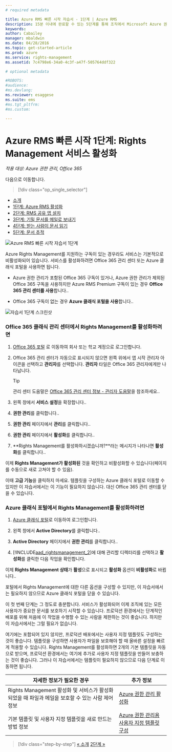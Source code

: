 ```yaml
---
# required metadata

title: Azure RMS 빠른 시작 자습서 - 1단계 | Azure RMS
description: 15분 이내에 완료할 수 있는 5단계를 통해 조직에서 Microsoft Azure 권한 관리 사용을 빠르게 시작하는 방법을 확인할 수 있는 자습서의 첫 번째 단계입니다.
keywords:
author: Cabailey
manager: mbaldwin
ms.date: 04/28/2016
ms.topic: get-started-article
ms.prod: azure
ms.service: rights-management
ms.assetid: 7c4798e6-34a0-4c3f-a47f-505764ddf322

# optional metadata

#ROBOTS:
#audience:
#ms.devlang:
ms.reviewer: esaggese
ms.suite: ems
#ms.tgt_pltfrm:
#ms.custom:

---
```




# Azure RMS 빠른 시작 1단계: Rights Management 서비스 활성화

*적용 대상: Azure 권한 관리, Office 365*


다음으로 이동합니다. 
> [!div class="op_single_selector"]
- [소개](quick-start-tutorial.md)
- [1단계: Azure RMS 활성화](tutorial-step1.md)
- [2단계: RMS 공유 앱 설치](tutorial-step2.md)
- [3단계: 기밀 문서를 메일로 보내기](tutorial-step3.md)
- [4단계: 받는 사람이 문서 읽기](tutorial-step4.md)
- [5단계: 문서 추적](tutorial-step5.md)


![Azure RMS 빠른 시작 자습서 1단계](../media/AzRMS_QuickStartSteps1.PNG)

Azure Rights Management를 지원하는 구독이 있는 경우라도 서비스는 기본적으로 비활성화되어 있습니다. 서비스를 활성화하려면 Office 365 관리 센터 또는 Azure 클래식 포털을 사용하면 됩니다.

-   Azure 권한 관리가 포함된 Office 365 구독이 있거나, Azure 권한 관리가 제외된 Office 365 구독을 사용하지만 Azure RMS Premium 구독이 있는 경우 **Office 365 관리 센터를 사용**합니다..

-   Office 365 구독이 없는 경우 **Azure 클래식 포털을 사용**합니다..

![자습서 1단계 스크린샷](../media/AzRMS_Tutorial_1_Screenshots.png)

### Office 365 클래식 관리 센터에서 Rights Management를 활성화하려면

1.  [Office 365 포털](https://portal.office.com/) 로 이동하여 회사 또는 학교 계정으로 로그인합니다.

2.  Office 365 관리 센터가 자동으로 표시되지 않으면 왼쪽 위에서 앱 시작 관리자 아이콘을 선택하고 **관리자**를 선택합니다. **관리자** 타일은 Office 365 관리자에게만 나타납니다.

    > [!TIP]
    > 관리 센터 도움말은 [Office 365 관리 센터 정보 - 관리자 도움말](https://support.office.com/article/About-the-Office-365-admin-center-Admin-Help-58537702-d421-4d02-8141-e128e3703547)을 참조하세요..

3.  왼쪽 창에서 **서비스 설정**을 확장합니다..

4.  **권한 관리**를 클릭합니다..

5.  **권한 관리** 페이지에서 **관리**를 클릭합니다..

6.  **권한 관리** 페이지에서 **활성화**를 클릭합니다..

7.  **Rights Management를 활성화하시겠습니까?**라는 메시지가 나타나면 **활성화**를 클릭합니다..

이제 **Rights Management가 활성화된** 것을 확인하고 비활성화할 수 있습니다(페이지를 수동으로 새로 고쳐야 할 수 있음).

이때 **고급 기능**을 클릭하지 마세요. 템플릿을 구성하는 Azure 클래식 포털로 이동할 수 있지만 이 자습서에서는 이 기능이 필요하지 않습니다. 대신 Office 365 관리 센터를 닫을 수 있습니다.

### Azure 클래식 포털에서 Rights Management를 활성화하려면

1.  [Azure 클래식 포털](http://go.microsoft.com/fwlink/p/?LinkID=275081)로 이동하여 로그인합니다.

2.  왼쪽 창에서 **Active Directory**를 클릭합니다..

3.  **Active Directory** 페이지에서 **권한 관리**를 클릭합니다..

4.  [!INCLUDE[aad_rightsmanagement_2](../includes/aad_rightsmanagement_2_md.md)]에 대해 관리할 디렉터리를 선택하고 **활성화**를 클릭한 다음 작업을 확인합니다.

이제 **Rights Management 상태**가 **활성**으로 표시되고 **활성화** 옵션이 **비활성화**로 바뀝니다..

포털에서 Rights Management에 대한 다른 옵션을 구성할 수 있지만, 이 자습서에서는 필요하지 않으므로 Azure 클래식 포털을 닫을 수 있습니다.

이 첫 번째 단계는 그 정도로 충분합니다. 서비스가 활성화되어 이제 조직에 있는 모든 사용자가 중요한 문서를 보호하기 시작할 수 있습니다. 프로덕션 환경에서는 단계적인 배포를 위해 처음에 이 작업을 수행할 수 있는 사람을 제한하는 것이 좋습니다. 하지만 이 자습서에서는 그럴 필요가 없습니다.

여기에는 포함되어 있지 않지만, 프로덕션 배포에서는 사용자 지정 템플릿도 구성하는 것이 좋습니다. 템플릿을 구성하면 사용자가 파일을 보호해야 할 때 올바른 설정을 빠르게 적용할 수 있습니다. Rights Management를 활성화하면 2개의 기본 템플릿을 자동으로 받으며, 프로덕션 환경에서는 여기에 추가로 사용자 지정 템플릿을 만들어 보충하는 것이 좋습니다. 그러나 이 자습서에서는 템플릿이 필요하지 않으므로 다음 단계로 이동하면 됩니다.

|자세한 정보가 필요한 경우|추가 정보|
|--------------------------------|--------------------------|
|Rights Management 활성화 및 서비스가 활성화되었을 때 파일과 메일을 보호할 수 있는 사람 제어 정보|[Azure 권한 관리 활성화](../deploy-use/activate-service.md)|
|기본 템플릿 및 사용자 지정 템플릿을 새로 만드는 방법 정보|[Azure 권한 관리용 사용자 지정 템플릿 구성](../deploy-use/configure-custom-templates.md)|


>[!div class="step-by-step"]
[« 소개](quick-start-tutorial.md)
[2단계 »](tutorial-step2.md)

<!--HONumber=Apr16_HO4-->


